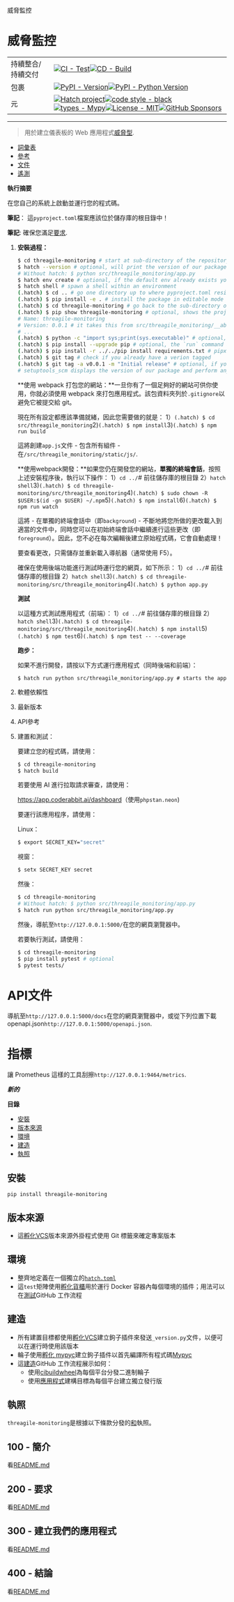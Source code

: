 威脅監控

# 威脅監控

|           |                                                                                                                                                                                                                                                                                                                                                                                                                                                                                                                                                                                                        |
| --------- | ------------------------------------------------------------------------------------------------------------------------------------------------------------------------------------------------------------------------------------------------------------------------------------------------------------------------------------------------------------------------------------------------------------------------------------------------------------------------------------------------------------------------------------------------------------------------------------------------------ |
| 持續整合/持續交付 | [![CI - Test](https://github.com/vanHeemstraSystems/threagile-monitoring/actions/workflows/test.yml/badge.svg)](https://github.com/vanHeemstraSystems/threagile-monitoring/actions/workflows/test.yml)[![CD - Build](https://github.com/vanHeemstraSystems/threagile-monitoring/actions/workflows/build.yml/badge.svg)](https://github.com/vanHeemstraSystems/threagile-monitoring/actions/workflows/build.yml)                                                                                                                                                                                        |
| 包裹        | [![PyPI - Version](https://img.shields.io/pypi/v/threagile-monitoring.svg?logo=pypi&label=PyPI&logoColor=gold)](https://pypi.org/project/threagile-monitoring/)[![PyPI - Python Version](https://img.shields.io/pypi/pyversions/threagile-monitoring.svg?logo=python&label=Python&logoColor=gold)](https://pypi.org/project/threagile-monitoring/)                                                                                                                                                                                                                                                     |
| 元         | [![Hatch project](https://img.shields.io/badge/%F0%9F%A5%9A-Hatch-4051b5.svg)](https://github.com/pypa/hatch)[![code style - black](https://img.shields.io/badge/code%20style-black-000000.svg)](https://github.com/psf/black)[![types - Mypy](https://img.shields.io/badge/types-Mypy-blue.svg)](https://github.com/ambv/black)[![License - MIT](https://img.shields.io/badge/license-MIT-9400d3.svg)](https://spdx.org/licenses/)[![GitHub Sponsors](https://img.shields.io/github/sponsors/vanHeemstraSystems?logo=GitHub%20Sponsors&style=social)](https://github.com/sponsors/vanHeemstraSystems) |

* * *

> 用於建立儀表板的 Web 應用程式[威脅型](https://threagile.io).

-   [詞彙表](./GLOSSARY.md)
-   [參考](./REFERENCES.md)
-   [文件](./DOCUMENTATION.md)
-   [遙測](./TELEMETRY.md)

**執行摘要**

在您自己的系統上啟動並運行您的程式碼。

**筆記**： 這`pyproject.toml`檔案應該位於儲存庫的根目錄中！

**筆記**: 確保您滿足[要求](./200/README.md).

1.  **安裝過程：**

    ```bash
    $ cd threagile-monitoring # start at sub-directory of the repository where the requirements.txt file is kept.
    $ hatch --version # optional, will print the version of our package to the terminal without modifying the source directory (e.g. `0.0.1`).
    # Without hatch: $ python src/threagile_monitoring/app.py
    $ hatch env create # optional, if the default env already exists you will be told
    $ hatch shell # spawn a shell within an environment
    (.hatch) $ cd .. # go one directory up to where pyproject.toml resides
    (.hatch) $ pip install -e . # install the package in editable mode
    (.hatch) $ cd threagile-monitoring # go back to the sub-directory of the repository where the requirements.txt file is kept.
    (.hatch) $ pip show threagile-monitoring # optional, shows the project details, here 'threagile-monitoring', from `pyproject.toml`
    # Name: threagile-monitoring
    # Version: 0.0.1 # it takes this from src/threagile_monitoring/__about__.py
    # ...
    (.hatch) $ python -c "import sys;print(sys.executable)" # optional, see where your environment's python is located
    (.hatch) $ pip install --upgrade pip # optional, the `run` command allows you to execute commands in an environment as if you had already entered it.
    (.hatch) $ pip install -r ../../pip install requirements.txt # pipx won't do this
    (.hatch) $ git tag # check if you already have a verion tagged
    (.hatch) $ git tag -a v0.0.1 -m "Initial release" # optional, if you have no tags yet
    # setuptools_scm displays the version of our package and perform any side-effects like writing to a file. (here: `__about__.py`)
    ```

    **使用 webpack 打包您的網站：**一旦你有了一個足夠好的網站可供你使用，你就必須使用 webpack 來打包應用程式。該包資料夾列於`.gitignore`以避免它被提交給 git。

    現在所有設定都應該準備就緒，因此您需要做的就是：
    1）`(.hatch) $ cd src/threagile_monitoring`2)`(.hatch) $ npm install`3)`(.hatch) $ npm run build`

    這將創建`app.js`文件 - 包含所有組件 - 在`/src/threagile_monitoring/static/js/`.

    **使用webpack開發：**如果您仍在開發您的網站，**單獨的終端會話**，按照上述安裝程序後，執行以下操作：
    1）`cd ../`# 前往儲存庫的根目錄
    2）`hatch shell`3)`(.hatch) $ cd threagile-monitoring/src/threagile_monitoring`4)`(.hatch) $ sudo chown -R $USER:$(id -gn $USER) ~/.npm`5)`(.hatch) $ npm install`6)`(.hatch) $ npm run watch`

    這將 - 在單獨的終端會話中（即`background`) - 不斷地將您所做的更改載入到適當的文件中，同時您可以在初始終端會話中繼續進行這些更改（即`foreground`）。因此，您不必在每次編輯後建立原始程式碼，它會自動處理！

    要查看更改，只需儲存並重新載入導航器（通常使用 F5）。

    確保在使用後端功能進行測試時運行您的網頁，如下所示：
    1）`cd ../`# 前往儲存庫的根目錄
    2）`hatch shell`3)`(.hatch) $ cd threagile-monitoring/src/threagile_monitoring`4)`(.hatch) $ python app.py`

    **測試**

    以這種方式測試應用程式（前端）：
    1）`cd ../`# 前往儲存庫的根目錄
    2）`hatch shell`3)`(.hatch) $ cd threagile-monitoring/src/threagile_monitoring`4)`(.hatch) $ npm install`5)`(.hatch) $ npm test`6)`(.hatch) $ npm test -- --coverage`

    **跑步：**

    如果不進行開發，請按以下方式運行應用程式（同時後端和前端）：

        $ hatch run python src/threagile_monitoring/app.py # starts the app 

2.  軟體依賴性

3.  最新版本

4.  API參考

5.  建置和測試：

    要建立您的程式碼，請使用：

    ```bash
    $ cd threagile-monitoring
    $ hatch build
    ```

    若要使用 AI 進行拉取請求審查，請使用：

    <https://app.coderabbit.ai/dashboard>（使用`phpstan.neon`)

    要運行該應用程序，請使用：

    Linux：

    ```bash
    $ export SECRET_KEY="secret"
    ```

    視窗：

    ```bash
    $ setx SECRET_KEY secret
    ```

    然後：

    ```bash
    $ cd threagile-monitoring
    # Without hatch: $ python src/threagile_monitoring/app.py
    $ hatch run python src/threagile_monitoring/app.py
    ```

    然後，導航至`http://127.0.0.1:5000/`在您的網頁瀏覽器中。

    若要執行測試，請使用：

    ```bash
    $ cd threagile-monitoring
    $ pip install pytest # optional
    $ pytest tests/
    ```

# API文件

導航至`http://127.0.0.1:5000/docs`在您的網頁瀏覽器中，或從下列位置下載 openapi.json`http://127.0.0.1:5000/openapi.json`.

# 指標

讓 Prometheus 這樣的工具刮擦`http://127.0.0.1:9464/metrics`.

**_新的_**

**目錄**

-   [安裝](#installation)
-   [版本來源](#version-source)
-   [環境](#environments)
-   [建造](#build)
-   [執照](#license)

## 安裝

```console
pip install threagile-monitoring
```

## 版本來源

-   這[孵化VCS](https://github.com/ofek/hatch-vcs)版本來源外掛程式使用 Git 標籤來確定專案版本

## 環境

-   整齊地定義在一個獨立的[`hatch.toml`](https://hatch.pypa.io/latest/intro/#configuration)
-   這`test`矩陣使用[孵化貨櫃](https://github.com/ofek/hatch-containers)用於運行 Docker 容器內每個環境的插件；用法可以在[測試](.github/workflows/test.yml)GitHub 工作流程

## 建造

-   所有建置目標都使用[孵化VCS](https://github.com/ofek/hatch-vcs)建立鉤子插件來發送`_version.py`文件，以便可以在運行時使用該版本
-   輪子使用[孵化 mypyc](https://github.com/ofek/hatch-mypyc)建立鉤子插件以首先編譯所有程式碼[Mypyc](https://github.com/mypyc/mypyc)
-   這[建造](.github/workflows/build.yml)GitHub 工作流程展示如何：
    -   使用[cibuildwheel](https://github.com/pypa/cibuildwheel)為每個平台分發二進制輪子
    -   使用[應用程式](https://hatch.pypa.io/latest/plugins/builder/app/)建構目標為每個平台建立獨立發行版

## 執照

`threagile-monitoring`是根據以下條款分發的[和](https://spdx.org/licenses/MIT.html)執照。

## 100 - 簡介

看[README.md](./100/README.md)

## 200 - 要求

看[README.md](./200/README.md)

## 300 - 建立我們的應用程式

看[README.md](./300/README.md)

## 400 - 結論

看[README.md](./400/README.md)
